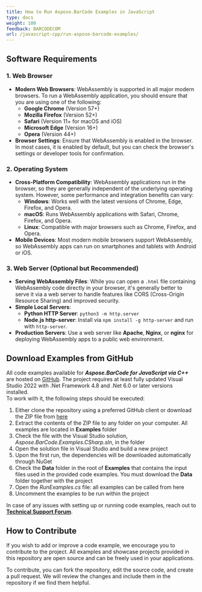 ```yaml
---
title: How to Run Aspose.BarCode Examples in JavaScript
type: docs
weight: 100
feedback: BARCODECOM
url: /javascript-cpp/run-aspose-barcode-examples/
---
```


## **Software Requirements**
### 1. Web Browser
- **Modern Web Browsers**: WebAssembly is supported in all major modern browsers. To run a WebAssembly application, you should ensure that you are using one of the following:
  - **Google Chrome** (Version 57+)
  - **Mozilla Firefox** (Version 52+)
  - **Safari** (Version 11+ for macOS and iOS)
  - **Microsoft Edge** (Version 16+)
  - **Opera** (Version 44+)
- **Browser Settings**: Ensure that WebAssembly is enabled in the browser. In most cases, it is enabled by default, but you can check the browser's settings or developer tools for confirmation.

### 2. Operating System
- **Cross-Platform Compatibility**: WebAssembly applications run in the browser, so they are generally independent of the underlying operating system. However, some performance and integration benefits can vary:
  - **Windows**: Works well with the latest versions of Chrome, Edge, Firefox, and Opera.
  - **macOS**: Runs WebAssembly applications with Safari, Chrome, Firefox, and Opera.
  - **Linux**: Compatible with major browsers such as Chrome, Firefox, and Opera.
- **Mobile Devices**: Most modern mobile browsers support WebAssembly, so WebAssembly apps can run on smartphones and tablets with Android or iOS.

### 3. Web Server (Optional but Recommended)
- **Serving WebAssembly Files**: While you can open a `.html` file containing WebAssembly code directly in your browser, it's generally better to serve it via a web server to handle features like CORS (Cross-Origin Resource Sharing) and improved security.
- **Simple Local Servers**:
  - **Python HTTP Server**: `python3 -m http.server`
  - **Node.js http-server**: Install via `npm install -g http-server` and run with `http-server`.
- **Production Servers**: Use a web server like **Apache**, **Nginx**, or **nginx** for deploying WebAssembly apps to a public web environment.


## **Download Examples from GitHub**
All code examples available for ***Aspose.BarCode for JavaScript via C++*** are hosted on [GitHub](https://github.com/aspose-barcode/Aspose.BarCode-for-.NET/tree/master/Examples). The project requires at least fully updated Visual Studio 2022 with .Net Framework 4.8 and .Net 6.0 or later versions installed.    
To work with it, the following steps should be executed:
1. Either clone the repository using a preferred GitHub client or download the ZIP file from [here](https://github.com/asposebarcode/Aspose_BarCode_NET/archive/master.zip)
2. Extract the contents of the ZIP file to any folder on your computer. All examples are located in **Examples** folder
3. Check the file with the Visual Studio solution, *Aspose.BarCode.Examples.CSharp.sln*, in the folder
4. Open the solution file in Visual Studio and build a new project
5. Upon the first run, the dependencies will be downloaded automatically through NuGet
6. Check the **Data** folder in the root of **Examples** that contains the input files used in the provided code examples. You must download the **Data** folder together with the project
7. Open the *RunExamples.cs* file: all examples can be called from here
8. Uncomment the examples to be run within the project

In case of any issues with setting up or running code examples, reach out to [**Technical Support Forum**](https://forum.aspose.com/c/barcode).

## **How to Contribute**
If you wish to add or improve a code example, we encourage you to contribute to the project. All examples and showcase projects provided in this repository are open source and can be freely used in your applications.

To contribute, you can fork the repository, edit the source code, and create a pull request. We will review the changes and include them in the repository if we find them helpful.
